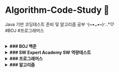# Algorithm-Code-Study 📄 <br>
Java 기반 코딩테스트 준비 및 알고리즘 공부 ◝(⑅•ᴗ•⑅)◜..°♡ <br>
#BOJ #프로그래머스 <br><br>

<details markdown="1">
<summary><strong> ### BOJ 백준 </strong></summary>
[단계별로 풀어보기](https://www.acmicpc.net/step)<br>
[삼성 SW 역량 테스트 기출 문제](https://www.acmicpc.net/workbook/view/1152)<br>
</details>

<details markdown="1">
<summary><strong> ### SW Expert Academy SW 역량테스트 </strong></summary>
[모의 SW 역량테스트](https://swexpertacademy.com/main/main.do)<br>
</details>

<details markdown="1">
<summary><strong> ### 프로그래머스 </strong></summary>
[코딩테스트 고득점 Kit](https://programmers.co.kr/learn/challenges)<br>
</details>

<details markdown="1">
<summary><strong> ### 알고리즘 </strong></summary>
<br>
<details markdown="1">
<summary> :pencil2:브루트 포스</summary>
16968번 - 차량 번호판 1<br>
16917번 - 양념 반 후라이드 반<br>
16922번 - 로마 숫자 만들기<br>
16924번 - 십자가 찾기<br>
16936번 - 나3곱2<br>
16937번 - 두 스티커<br>
16938번 - 캠프 준비<br>
16943번 - 숫자 재배치<br>
16637번 - 괄호 추가하기<br>
15683번 - 감시<br>
17088번 - 등차수열 변환<br>
15686번 - 치킨 배달<br>
2210번  - 숫자판 점프<br>
2422번  - 한윤정이 이탈리아에 가서 아이스크림을 사먹는데<br>
17089번 - 세 친구<br>
17406번 - 배열 돌리기 4<br>
17135번 - 캐슬 디펜스<br>
17281번 - ⚾<br>
17779번 - 게리맨더링 2<br>
17070번 - 파이프 옮기기 1<br>
17069번 - 파이프 옮기기 2<br>
16638번 - 괄호 추가하기 2<br>
17085번 - 십자가 2개 놓기<br>
17825번 - 주사위 윷놀이<br>
16987번 - 계란으로 계란치기<br>
16988번 - Baaaaaaaaaduk2 (Easy)<br>
15684번 - 사다리 조작<br>
16945번 - 매직 스퀘어로 변경하기<br>
16953번 - A → B<br>
17136번 - 색종이 붙이기<br>
17471번 - 게리맨더링<br>
16985번 - Maaaaaaaaaze<br>
17090번 - 미로 탈출하기<br>
12931번 - 두 배 더하기<br>
16958번 - 텔레포트<br>
12908번 - 텔레포트 3<br>
16957번 - 체스판 위의 공<br>
16971번 - 배열 B의 값<br>
17472번 - 다리 만들기 2<br>
14056번 - K번째 좋은 문자열<br>
</details>

<details markdown="1">
<summary>:pencil2:그래프 알고리즘</summary>
2252번 - 줄 세우기<br>
2056번 - 작업<br>
14263번 - 카드 놓기<br>
</details>

<details markdown="1">
<summary>:pencil2:BFS 알고리즘</summary>
8111번 - 0과 1<br>
17071번 - 숨바꼭질 5<br>
16973번 - 직사각형 탈출<br>
1175번 - 배달<br>
16959번 - 체스판 여행 1<br>
16952번 - 체스판 여행 2<br>
12851번 - 숨바꼭질 2<br>
9328번 - 열쇠<br>
16920번 - 확장 게임<br>
15653번 - 구슬 탈출 4<br>
15558번 - 점프 게임<br>
1385번 - 벌집<br>
</details>

<details markdown="1">
<summary>:pencil2:다이나믹 프로그래밍</summary>
1695번 - 팰린드롬 만들기<br>
11049번 - 행렬 곱셈 순서<br>
12969번 - ABC<br>
14238번 - 출근 기록<br>
12026번 - BOJ 거리<br>
12996번 - Acka<br>
2281번 - 데스노트<br>
3012번 - 올바른 괄호 문자열<br>
2616번 - 소형기관차<br>
1413번 - 박스 안의 열쇠<br>
10564번 - 팔굽혀펴기<br>
1970번 - 건배<br>
2163번 - 초콜릿 자르기<br>
12872번 - 플레이리스트<br>
</details>

<details markdown="1">
<summary>:pencil2:시뮬레이션과 구현</summary>
1913번 - 달팽이<br>
1952번 - 달팽이2<br>
1959번 - 달팽이3<br>
4577번 - 소코반<br>
2064번 - IP 주소<br>
3107번 - IPv6<br>
2571번 - 색종이 - 3<br>
1089번 - 스타트링크 타워<br>
20056번 - 마법사 상어와 파이어볼<br>
20057번 - 마법사 상어와 토네이도<br>
20058번 - 마법사 상어와 파이어스톰<br>
5373번 - 큐빙<br>
</details>

</details>
